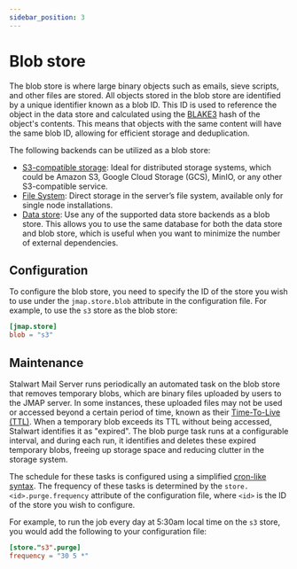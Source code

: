 ```yaml
---
sidebar_position: 3
---
```


# Blob store

The blob store is where large binary objects such as emails, sieve scripts, and other files are stored. All objects stored in the blob store are identified by a unique identifier known as a blob ID. This ID is used to reference the object in the data store and calculated using the [BLAKE3](https://en.wikipedia.org/wiki/BLAKE_(hash_function)#BLAKE3) hash of the object's contents. This means that objects with the same content will have the same blob ID, allowing for efficient storage and deduplication.

The following backends can be utilized as a blob store:

- [S3-compatible storage](/docs/storage/backends/s3): Ideal for distributed storage systems, which could be Amazon S3, Google Cloud Storage (GCS), MinIO, or any other S3-compatible service.
- [File System](/docs/storage/backends/filesystem): Direct storage in the server’s file system, available only for single node installations.
- [Data store](/docs/storage/data): Use any of the supported data store backends as a blob store. This allows you to use the same database for both the data store and blob store, which is useful when you want to minimize the number of external dependencies.

## Configuration

To configure the blob store, you need to specify the ID of the store you wish to use under the `jmap.store.blob` attribute in the configuration file. For example, to use the `s3` store as the blob store:

```toml
[jmap.store]
blob = "s3"
```

## Maintenance

Stalwart Mail Server runs periodically an automated task on the blob store that removes temporary blobs, which are binary files uploaded by users to the JMAP server. In some instances, these uploaded files may not be used or accessed beyond a certain period of time, known as their [Time-To-Live (TTL)](/docs/jmap/protocol#upload-limits). When a temporary blob exceeds its TTL without being accessed, Stalwart identifies it as "expired". The blob purge task runs at a configurable interval, and during each run, it identifies and deletes these expired temporary blobs, freeing up storage space and reducing clutter in the storage system.

The schedule for these tasks is configured using a simplified [cron-like syntax](/docs/configuration/values/cron). The frequency of these tasks is determined by the `store.<id>.purge.frequency` attribute of the configuration file, where `<id>` is the ID of the store you wish to configure.

For example, to run the job every day at 5:30am local time on the `s3` store, you would add the following to your configuration file:

```toml
[store."s3".purge]
frequency = "30 5 *"
```
